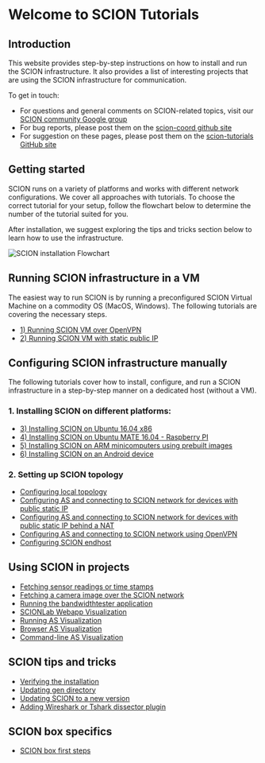 # Welcome to SCION Tutorials

## Introduction

This website provides step-by-step instructions on how to install and run the SCION infrastructure. It also provides a list of interesting projects that are using the SCION infrastructure for communication.

To get in touch:

* For questions and general comments on SCION-related topics, visit our [SCION community Google group](https://groups.google.com/forum/#!forum/scion-community)
* For bug reports, please post them on the [scion-coord github site](https://github.com/netsec-ethz/scion-coord)
* For suggestion on these pages, please post them on the [scion-tutorials GitHub site](https://github.com/netsec-ethz/scion-tutorials)

## Getting started

SCION runs on a variety of platforms and works with different network configurations. We cover all approaches with tutorials. To choose the correct tutorial for your setup, follow the flowchart below to determine the number of the tutorial suited for you.

After installation, we suggest exploring the tips and tricks section below to learn how to use the infrastructure.

![SCION installation Flowchart](/images/installation_flowchart.png)

## Running SCION infrastructure in a VM

The easiest way to run SCION is by running a preconfigured SCION Virtual Machine on a commodity OS (MacOS, Windows). The following tutorials are covering the necessary steps.

* [1) Running SCION VM over OpenVPN](/virtual_machine_setup/dynamic_ip/)
* [2) Running SCION VM with static public IP](/virtual_machine_setup/static_ip/)

## Configuring SCION infrastructure manually

The following tutorials cover how to install, configure, and run a SCION infrastructure in a step-by-step manner on a dedicated host (without a VM).

### 1. Installing SCION on different platforms:

* [3) Installing SCION on Ubuntu 16.04 x86](native_setup/ubuntu_x86_build/)
* [4) Installing SCION on Ubuntu MATE 16.04 - Raspberry PI](native_setup/rpi_ubuntu/)
* [5) Installing SCION on ARM minicomputers using prebuilt images](native_setup/image_builder/)
* [6) Installing SCION on an Android device](native_setup/android/)

### 2. Setting up SCION topology

* [Configuring local topology](/general_scion_configuration/local_top/)
* [Configuring AS and connecting to SCION network for devices with public static IP](/general_scion_configuration/public_ip/)
* [Configuring AS and connecting to SCION network for devices with public static IP behind a NAT](/general_scion_configuration/public_ip_nat/)
* [Configuring AS and connecting to SCION network using OpenVPN](/general_scion_configuration/vpn_setup/)
* [Configuring SCION endhost](/general_scion_configuration/setup_endhost.md)

## Using SCION in projects

* [Fetching sensor readings or time stamps](/sample_projects/fetch_sensor_readings.md)
* [Fetching a camera image over the SCION network](/sample_projects/access_camera.md)
* [Running the bandwidthtester application](/sample_projects/bwtester.md)
* [SCIONLab Webapp Visualization](/as_visualization/webapp.md)
* [Running AS Visualization](/as_visualization/running_asviz.md)
* [Browser AS Visualization](/as_visualization/browser_asviz.md)
* [Command-line AS Visualization](/as_visualization/command_asviz.md)

## SCION tips and tricks

* [Verifying the installation](/general_scion_configuration/verifying_scion_installation.md)
* [Updating gen directory](/scion_tricks/changing_gen_dir.md)
* [Updating SCION to a new version](/scion_tricks/updating_scion.md)
* [Adding Wireshark or Tshark dissector plugin](/scion_tricks/wireshark.md)

## SCION box specifics

* [SCION box first steps](/scionbox/scionbox.md)
